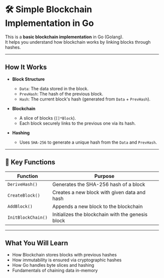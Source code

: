 # 🛠️ Simple Blockchain Implementation in Go

This is a **basic blockchain implementation** in Go (Golang).  
It helps you understand how blockchain works by linking blocks through hashes.

---

## How It Works

- **Block Structure**
  - `Data`: The data stored in the block.
  - `PrevHash`: The hash of the previous block.
  - `Hash`: The current block's hash (generated from `Data` + `PrevHash`).

- **Blockchain**
  - A slice of blocks (`[]*Block`).
  - Each block securely links to the previous one via its hash.

- **Hashing**
  - Uses `SHA-256` to generate a unique hash from the `Data` and `PrevHash`.

---

## 🔑 Key Functions

| Function       | Purpose                                      |
|----------------|----------------------------------------------|
| `DeriveHash()` | Generates the SHA-256 hash of a block         |
| `CreateBlock()`| Creates a new block with given data and hash  |
| `AddBlock()`   | Appends a new block to the blockchain         |
| `InitBlockChain()` | Initializes the blockchain with the genesis block |


---

## What You Will Learn
- How Blockchain stores blocks with previous hashes
- How immutability is ensured via cryptographic hashes
- How Go handles byte slices and hashing
- Fundamentals of chaining data in-memory
